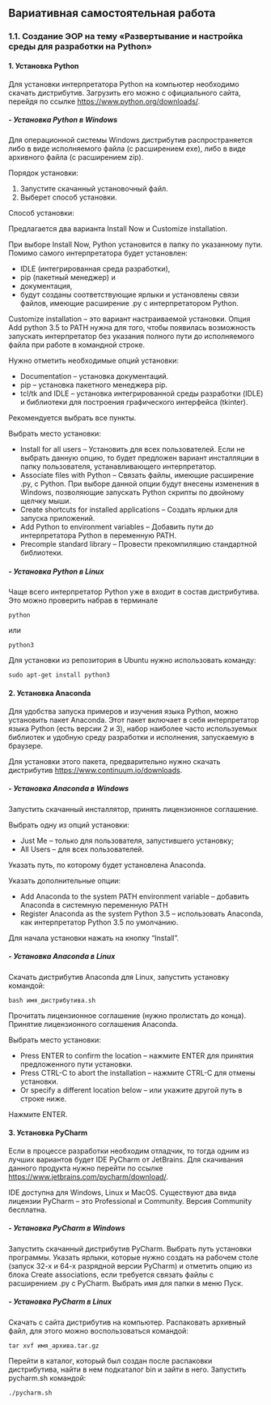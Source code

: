## Вариативная самостоятельная работа
### 1.1. Создание ЭОР на тему «Развертывание и настройка среды для разработки на Python»

#### 1. Установка Python
   
   Для установки интерпретатора Python на компьютер необходимо скачать дистрибутив. 
   Загрузить его  можно с официального сайта, перейдя по ссылке https://www.python.org/downloads/.

##### - Установка Python в Windows

  Для операционной системы Windows дистрибутив распространяется либо в виде исполняемого файла (с расширением exe), 
  либо в виде архивного файла (с расширением zip).
  
  Порядок установки:
  1. Запустите скачанный установочный файл.
  2. Выберет способ установки.

  Способ установки:

  Предлагается два варианта Install Now и Customize installation. 

  При выборе Install Now, Python установится в папку по указанному пути. 
  Помимо самого интерпретатора будет установлен:
  * IDLE (интегрированная среда разработки), 
  * pip (пакетный менеджер) и 
  * документация, 
  * будут созданы соответствующие ярлыки и установлены связи файлов, имеющие расширение .py с интерпретатором Python. 

  Customize installation – это вариант настраиваемой установки. Опция Add python 3.5 to PATH нужна для того, 
  чтобы появилась возможность запускать интерпретатор без указания полного пути до исполняемого файла при работе 
  в командной строке.
  
  Нужно отметить необходимые опций установки:
  * Documentation – установка документаций.
  * pip – установка пакетного менеджера pip.
  * tcl/tk and IDLE – установка интегрированной среды разработки (IDLE) и библиотеки для 
    построения графического интерфейса (tkinter).
    
  Рекомендуется выбрать все пункты.
  
  Выбрать место установки:
  * Install for all users – Установить для всех пользователей. Если не выбрать данную опцию, то будет предложен вариант
    инсталляции в папку пользователя, устанавливающего интерпретатор.
  * Associate files with Python – Связать файлы, имеющие расширение .py, с Python. При выборе данной опции будут внесены 
    изменения в Windows, позволяющие запускать Python скрипты по двойному щелчку мыши.
  * Create shortcuts for installed applications – Создать ярлыки для запуска приложений.
  * Add Python to environment variables – Добавить пути до интерпретатора Python в переменную PATH.
  * Precomple standard library – Провести прекомпиляцию стандартной библиотеки.

##### - Установка Python в Linux

  Чаще всего интерпретатор Python уже в входит в состав дистрибутива. Это можно проверить набрав в терминале

    python

  или

    python3
  
  Для установки из репозитория в Ubuntu нужно использовать команду:

    sudo apt-get install python3
  

#### 2. Установка Anaconda

  Для удобства запуска примеров и изучения языка Python, можно установить пакет Anaconda. 
  Этот пакет включает в себя интерпретатор языка Python (есть версии 2 и 3), набор наиболее часто используемых библиотек 
  и удобную среду разработки и исполнения, запускаемую в браузере.

  Для установки этого пакета, предварительно нужно скачать дистрибутив https://www.continuum.io/downloads.


##### - Установка Anaconda в Windows

  Запустить скачанный инсталлятор, принять лицензионное соглашение.

  Выбрать одну из опций установки:
  * Just Me – только для пользователя, запустившего установку;
  * All Users – для всех пользователей.

  Указать путь, по которому будет установлена Anaconda.
  
  Указать дополнительные опции:
  * Add Anaconda to the system PATH environment variable – добавить Anaconda в системную переменную PATH
  * Register Anaconda as the system Python 3.5 – использовать Anaconda, как интерпретатор Python 3.5 по умолчанию.

  Для начала установки нажать на кнопку “Install”.

##### - Установка Anaconda в Linux

  Скачать дистрибутив Anaconda для Linux, запустить установку командой:
  
    bash имя_дистрибутива.sh
    
  Прочитать лицензионное соглашение (нужно пролистать до конца). Принятие лицензионного соглашения Anaconda.

  Выбрать место установки:
  * Press ENTER to confirm the location – нажмите ENTER для принятия предложенного пути установки.
  * Press CTRL-C to abort the installation – нажмите CTRL-C для отмены установки.
  * Or specify a different location below – или укажите другой путь в строке ниже. 
  
  Нажмите ENTER.

#### 3. Установка PyCharm

  Если в процессе разработки необходим отладчик, то тогда одним из лучших вариантов будет IDE PyCharm от JetBrains.
  Для скачивания данного продукта нужно перейти по ссылке https://www.jetbrains.com/pycharm/download/.

  IDE доступна для Windows, Linux и MacOS. Существуют два вида лицензии PyCharm – это Professional и Community. 
  Версия Community бесплатна.

##### - Установка PyCharm в Windows

  Запустить скачанный дистрибутив PyCharm. Выбрать путь установки программы. Указать ярлыки, которые нужно создать на 
  рабочем столе (запуск 32-х и 64-х разрядной версии PyCharm) и отметить опцию из блока Create associations,
  если требуется связать файлы с расширением .py с PyCharm. Выбрать имя для папки в меню Пуск.

##### - Установка PyCharm в Linux

  Скачать с сайта дистрибутив на компьютер. Распаковать архивный файл, для этого можно воспользоваться командой:
  
    tar xvf имя_архива.tar.gz
    
  Перейти в каталог, который был создан после распаковки дистрибутива, найти в нем подкаталог bin и зайти в него. 
  Запустить pycharm.sh командой:

    ./pycharm.sh
